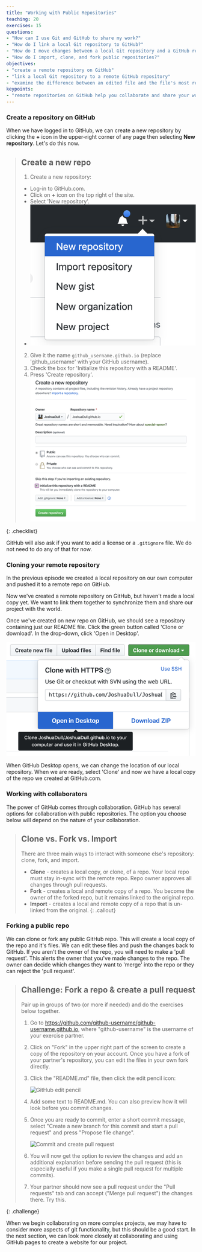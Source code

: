 ```yaml
---
title: "Working with Public Repositories"
teaching: 20
exercises: 15
questions:
- "How can I use Git and GitHub to share my work?"
- "How do I link a local Git repository to GitHub?"
- "How do I move changes between a local Git repository and a GitHub repository?"
- "How do I import, clone, and fork public repositories?"
objectives:
- "create a remote repository on GitHub"
- "link a local Git repository to a remote GitHub repository"
- "examine the difference between an edited file and the file's most recently committed version"
keypoints:
- "remote repositories on GitHub help you collaborate and share your work"
---
```


### Create a repository on GitHub

When we have logged in to GitHub, we can create a new repository by clicking the **+** icon in the upper-right corner of
any page then selecting **New repository**. Let's do this now.

> ## Create a new repo
> 1. Create a new repository:
> - Log-in to GitHub.com.
> - Click on **+** icon on the top right of the site.
> - Select 'New repository'.
> - ![add new repo](../fig/NewRepo.png)
> 2. Give it the name `github_username.github.io` (replace 'github_username' with your GitHub username).
> 3. Check the box for 'Initialize this repository with a README'.
> 4. Press 'Create repository'.
> ![Create repo](../fig/createRepo.png)
>
{: .checklist}

GitHub will also ask if you want to add a license or a `.gitignore` file. We do not need to do any of that for now.

### Cloning your remote repository 

In the previous episode we created a local repository on our own computer and pushed it to a remote repo on GitHub.

Now we've created a remote repository on GitHub, but haven't made a local copy yet. We want to link them together to synchronize them and share our project with the world.

Once we've created on new repo on GitHub, we should see a repository containing just our README file. Click the green button called 'Clone or download'. In the drop-down, click 'Open in Desktop'.

![github clone](../fig/openInDesktop.png)

When GitHub Desktop opens, we can change the location of our local repository. When we are ready, select 'Clone' and now we have a local copy of the repo we created at GitHub.com.

### Working with collaborators

The power of GitHub comes through collaboration. GitHub has several options for collaboration with public repositories. The option you choose below will depend on the nature of your collaboration.

> ## Clone vs. Fork vs. Import
> There are three main ways to interact with someone else's repository: clone, fork, and import.
> * **Clone** - creates a local copy, or clone, of a repo. Your local repo must stay in-sync with the remote repo. Repo owner approves all changes through pull requests.
> * **Fork** - creates a local and remote copy of a repo. You become the owner of the forked repo, but it remains linked to the original repo. 
> * **Import** - creates a local and remote copy of a repo that is un-linked from the original. 
{: .callout}

### Forking a public repo

We can clone or fork any public GitHub repo. This will create a local copy of the repo and it's files. We can edit these files and push the changes back to GitHub. If you aren't the owner of the repo, you will need to make a 'pull request'. This alerts the owner that you've made changes to the repo. The owner can decide which changes they want to 'merge' into the repo or they can reject the 'pull request'. 

> ## Challenge: Fork a repo & create a pull request
> Pair up in groups of two (or more if needed) and do the exercises below together.
> 
> 1. Go to https://github.com/github-username/github-username.github.io, where "github-username" is the username of your exercise partner.
> 2. Click on "Fork" in the upper right part of the screen to create a copy of the repository on your account. Once you have a fork of your partner's repository, you can edit the files in your own fork directly.
> 3. Click the "README.md" file, then click the edit pencil icon:
> 
>    ![GitHub edit pencil](../fig/github-edit-pencil.png)
> 
> 4. Add some text to README.md. You can also preview how it will look before you commit changes.
> 5. Once you are ready to commit, enter a short commit message,
>    select "Create a new branch for this commit and start a pull request"
>    and press "Propose file change".
> 
>    ![Commit and create pull request](../fig/github-commit-pr.png)
> 
> 6. You will now get the option to review the changes and add an additional
>    explanation before sending the pull request (this is especially useful
>    if you make a single pull request for multiple commits).
> 7. Your partner should now see a pull request under the "Pull requests" tab
>    and can accept ("Merge pull request") the changes there. Try this.
>
{: .challenge}


When we begin collaborating on more complex projects, we may have to consider more aspects of git functionality, but this should be a good start. In the next section, we can look more closely at collaborating and using GitHub pages to create a website for our project.